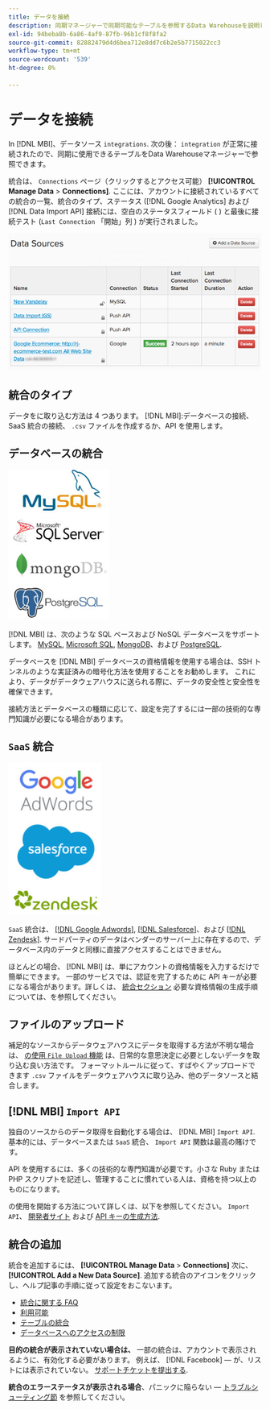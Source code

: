```yaml
---
title: データを接続
description: 同期マネージャーで同期可能なテーブルを参照するData Warehouseを説明します。
exl-id: 94beba8b-6a86-4af9-87fb-96b1cf8f8fa2
source-git-commit: 82882479d4d6bea712e8dd7c6b2e5b7715022cc3
workflow-type: tm+mt
source-wordcount: '539'
ht-degree: 0%

---
```


# データを接続

In [!DNL MBI]、データソース `integrations`. 次の後： `integration` が正常に接続されたので、同期に使用できるテーブルをData Warehouseマネージャーで参照できます。

統合は、 `Connections` ページ（クリックするとアクセス可能） **[!UICONTROL Manage Data** > **Connections]**. ここには、アカウントに接続されているすべての統合の一覧、統合のタイプ、ステータス ([!DNL Google Analytics] および [!DNL Data Import API] 接続には、空白のステータスフィールド ( ) と最後に接続テスト (`Last Connection` 「開始」列 ) が実行されました。

![Data\_Sources\_Table.png](../../../assets/Data_Sources_Table.png)

## 統合のタイプ

データをに取り込む方法は 4 つあります。 [!DNL MBI]:データベースの接続、SaaS 統合の接続、 `.csv` ファイルを作成するか、API を使用します。

## データベースの統合

![Database\_icons.jpg](../../../assets/Database_icons.jpg)

[!DNL MBI] は、次のような SQL ベースおよび NoSQL データベースをサポートします。 [MySQL](../../importing-data/integrations/mysql-via-ssh-tunnel.md), [Microsoft SQL](../integrations/microsoft-sql-server.md), [MongoDB](../integrations/mongodb-via-ssh-tunnel.md)、および [PostgreSQL](../integrations/postgresql.md).

データベースを [!DNL MBI] データベースの資格情報を使用する場合は、SSH トンネルのような実証済みの暗号化方法を使用することをお勧めします。 これにより、データがデータウェアハウスに送られる際に、データの安全性と安全性を確保できます。

接続方法とデータベースの種類に応じて、設定を完了するには一部の技術的な専門知識が必要になる場合があります。

## `SaaS` 統合

![](../../../assets/SaaS_icons.jpg)

`SaaS` 統合は、 [[!DNL Google Adwords]](../integrations/google-adwords.md), [[!DNL Salesforce]](../integrations/salesforce.md)、および [[!DNL Zendesk]](../integrations/zendesk.md). サードパーティのデータはベンダーのサーバー上に存在するので、データベース内のデータと同様に直接アクセスすることはできません。

ほとんどの場合、 [!DNL MBI] は、単にアカウントの資格情報を入力するだけで簡単にできます。 一部のサービスでは、認証を完了するために API キーが必要になる場合があります。詳しくは、 [統合セクション](../integrations/integrations.md) 必要な資格情報の生成手順については、を参照してください。

## ファイルのアップロード

補足的なソースからデータウェアハウスにデータを取得する方法が不明な場合は、 [の使用 `File Upload` 機能](../connecting-data/using-file-uploader.md) は、日常的な意思決定に必要としないデータを取り込む良い方法です。 フォーマットルールに従って、すばやくアップロードできます `.csv` ファイルをデータウェアハウスに取り込み、他のデータソースと結合します。

## [!DNL MBI] `Import API`

独自のソースからのデータ取得を自動化する場合は、 [!DNL MBI] `Import API`. 基本的には、データベースまたは `SaaS` 統合、 `Import API` 関数は最高の賭けです。

API を使用するには、多くの技術的な専門知識が必要です。小さな Ruby または PHP スクリプトを記述し、管理することに慣れている人は、資格を持つ以上のものになります。

の使用を開始する方法について詳しくは、以下を参照してください。 `Import API`、 [開発者サイト](https://developer.adobe.com/commerce/services/reporting/) および [API キーの生成方法](https://developer.adobe.com/commerce/services/reporting/import-api/).

## 統合の追加

統合を追加するには、 **[!UICONTROL Manage Data** > **Connections]** 次に、 **[!UICONTROL Add a New Data Source]**. 追加する統合のアイコンをクリックし、ヘルプ記事の手順に従って設定をおこないます。

* [統合に関する FAQ](https://support.magento.com/hc/en-us/sections/360003161871-Integration-FAQ)
* [利用可能 ](../integrations/integrations.md)
* [テーブルの統合](../../../best-practices/consolidating-your-tables.md)
* [データベースへのアクセスの制限](../../../administrator/account-management/restrict-db-access.md)

**目的の統合が表示されていない場合は、** 一部の統合は、アカウントで表示されるように、有効化する必要があります。 例えば、 [!DNL Facebook]  — が、リストには表示されていない。 [サポートチケットを提出する](../../../guide-overview.md).

**統合のエラーステータスが表示される場合**、パニックに陥らない — [トラブルシューティング節](https://support.magento.com/hc/en-us/sections/360003078151) を参照してください。
